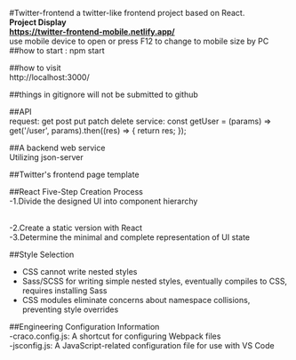 #Twitter-frontend
a twitter-like frontend project based on React.  
**Project Display**  
**https://twitter-frontend-mobile.netlify.app/**   
use mobile device to open or press F12 to change to mobile size by PC  
##how to start :
npm start

##how to visit  
http://localhost:3000/

##things in gitignore will not be submitted to github

##API  
request: get post put patch delete
service: const getUser = (params) => get('/user', params).then((res) => {
    return res;
});


##A backend web service  
Utilizing json-server

##Twitter's frontend page template  


##React Five-Step Creation Process  
-1.Divide the designed UI into component hierarchy <div>  
-2.Create a static version with React  
-3.Determine the minimal and complete representation of UI state  


##Style Selection  
- CSS cannot write nested styles
- Sass/SCSS for writing simple nested styles, eventually compiles to CSS, requires installing Sass
- CSS modules eliminate concerns about namespace collisions, preventing style overrides


##Engineering Configuration Information  
-craco.config.js: A shortcut for configuring Webpack files  
-jsconfig.js: A JavaScript-related configuration file for use with VS Code  